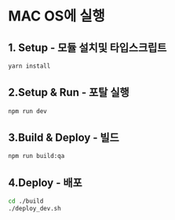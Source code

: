# MAC OS에 실행
## 1. Setup - 모듈 설치및 타입스크립트

``` bash
yarn install
```

## 2.Setup & Run - 포탈 실행

``` bash
npm run dev
```


## 3.Build & Deploy - 빌드

``` bash
npm run build:qa
```


## 4.Deploy - 배포

``` bash
cd ./build
./deploy_dev.sh
```

